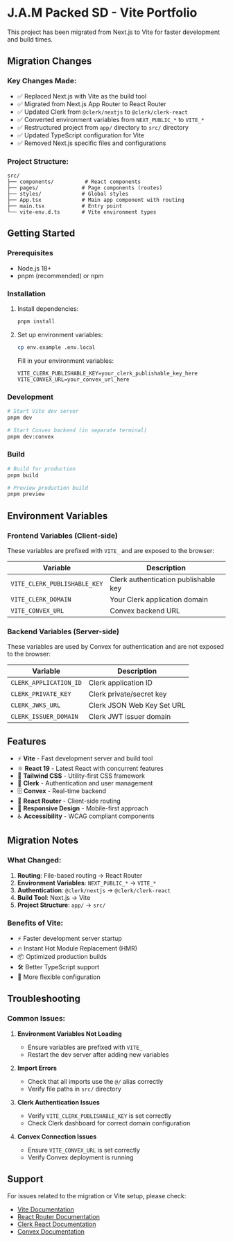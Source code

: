 # J.A.M Packed SD - Vite Portfolio

This project has been migrated from Next.js to Vite for faster development and build times.

## Migration Changes

### Key Changes Made:
- ✅ Replaced Next.js with Vite as the build tool
- ✅ Migrated from Next.js App Router to React Router
- ✅ Updated Clerk from `@clerk/nextjs` to `@clerk/clerk-react`
- ✅ Converted environment variables from `NEXT_PUBLIC_*` to `VITE_*`
- ✅ Restructured project from `app/` directory to `src/` directory
- ✅ Updated TypeScript configuration for Vite
- ✅ Removed Next.js specific files and configurations

### Project Structure:
```
src/
├── components/          # React components
├── pages/              # Page components (routes)
├── styles/             # Global styles
├── App.tsx             # Main app component with routing
├── main.tsx            # Entry point
└── vite-env.d.ts       # Vite environment types
```

## Getting Started

### Prerequisites
- Node.js 18+ 
- pnpm (recommended) or npm

### Installation
1. Install dependencies:
   ```bash
   pnpm install
   ```

2. Set up environment variables:
   ```bash
   cp env.example .env.local
   ```
   
   Fill in your environment variables:
   ```env
   VITE_CLERK_PUBLISHABLE_KEY=your_clerk_publishable_key_here
   VITE_CONVEX_URL=your_convex_url_here
   ```

### Development
```bash
# Start Vite dev server
pnpm dev

# Start Convex backend (in separate terminal)
pnpm dev:convex
```

### Build
```bash
# Build for production
pnpm build

# Preview production build
pnpm preview
```

## Environment Variables

### Frontend Variables (Client-side)
These variables are prefixed with `VITE_` and are exposed to the browser:

| Variable | Description |
|----------|-------------|
| `VITE_CLERK_PUBLISHABLE_KEY` | Clerk authentication publishable key |
| `VITE_CLERK_DOMAIN` | Your Clerk application domain |
| `VITE_CONVEX_URL` | Convex backend URL |

### Backend Variables (Server-side)
These variables are used by Convex for authentication and are not exposed to the browser:

| Variable | Description |
|----------|-------------|
| `CLERK_APPLICATION_ID` | Clerk application ID |
| `CLERK_PRIVATE_KEY` | Clerk private/secret key |
| `CLERK_JWKS_URL` | Clerk JSON Web Key Set URL |
| `CLERK_ISSUER_DOMAIN` | Clerk JWT issuer domain |

## Features

- ⚡ **Vite** - Fast development server and build tool
- ⚛️ **React 19** - Latest React with concurrent features
- 🎨 **Tailwind CSS** - Utility-first CSS framework
- 🔐 **Clerk** - Authentication and user management
- 🗄️ **Convex** - Real-time backend
- 🧭 **React Router** - Client-side routing
- 📱 **Responsive Design** - Mobile-first approach
- ♿ **Accessibility** - WCAG compliant components

## Migration Notes

### What Changed:
1. **Routing**: File-based routing → React Router
2. **Environment Variables**: `NEXT_PUBLIC_*` → `VITE_*`
3. **Authentication**: `@clerk/nextjs` → `@clerk/clerk-react`
4. **Build Tool**: Next.js → Vite
5. **Project Structure**: `app/` → `src/`

### Benefits of Vite:
- ⚡ Faster development server startup
- 🔥 Instant Hot Module Replacement (HMR)
- 📦 Optimized production builds
- 🛠️ Better TypeScript support
- 🔧 More flexible configuration

## Troubleshooting

### Common Issues:

1. **Environment Variables Not Loading**
   - Ensure variables are prefixed with `VITE_`
   - Restart the dev server after adding new variables

2. **Import Errors**
   - Check that all imports use the `@/` alias correctly
   - Verify file paths in `src/` directory

3. **Clerk Authentication Issues**
   - Verify `VITE_CLERK_PUBLISHABLE_KEY` is set correctly
   - Check Clerk dashboard for correct domain configuration

4. **Convex Connection Issues**
   - Ensure `VITE_CONVEX_URL` is set correctly
   - Verify Convex deployment is running

## Support

For issues related to the migration or Vite setup, please check:
- [Vite Documentation](https://vitejs.dev/)
- [React Router Documentation](https://reactrouter.com/)
- [Clerk React Documentation](https://clerk.com/docs/references/react)
- [Convex Documentation](https://docs.convex.dev/)
